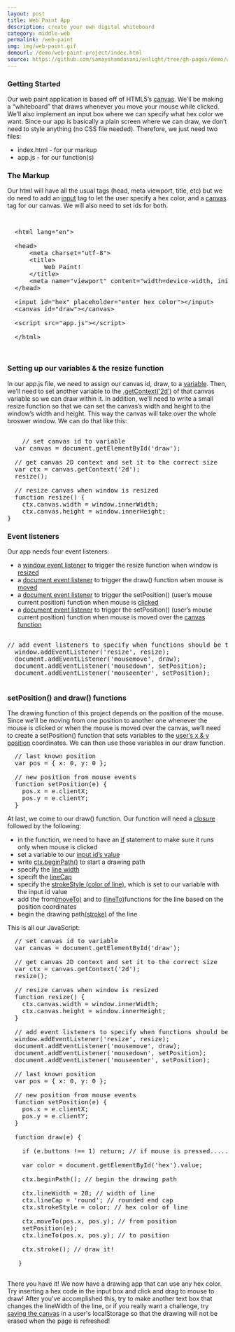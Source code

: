 ```yaml
---
layout: post
title: Web Paint App
description: create your own digital whiteboard
category: middle-web
permalink: /web-paint
img: img/web-paint.gif
demourl: /demo/web-paint-project/index.html
source: https://github.com/samayshamdasani/enlight/tree/gh-pages/demo/web-paint-project
---
```


### Getting Started

Our web paint application is based off of HTML5’s <a href="http://www.w3schools.com/html/html5_canvas.asp" class="underline">canvas</a>. We’ll be making a “whiteboard” that draws whenever you move your mouse while clicked. We’ll also implement an input box where we can specify what hex color we want. Since our app is basically a plain screen where we can draw, we don’t need to style anything (no CSS file needed). Therefore, we just need two files:

-   index.html - for our markup
-   app.js - for our function(s)

### The Markup

Our html will have all the usual tags (head, meta viewport, title, etc) but we do need to add an <a href="http://www.w3schools.com/tags/tag_input.asp" class="underline">input</a> tag to let the user specify a hex color, and a <a href="http://www.w3schools.com/html/html5_canvas.asp" class="underline">canvas</a> tag for our canvas. We will also need to set ids for both.

<pre class="prettyprint"><xmp>
  <html lang="en">

  <head>
      <meta charset="utf-8">
      <title>
          Web Paint!
      </title>
      <meta name="viewport" content="width=device-width, initial-scale=1">
  </head>

  <input id="hex" placeholder="enter hex color"></input>
  <canvas id="draw"></canvas>

  <script src="app.js"></script>

  </html>
 </xmp></pre>

### Setting up our variables & the resize function

In our app.js file, we need to assign our canvas id, draw, to a <a href="http://www.w3schools.com/jsref/met_document_getelementbyid.asp" class="underline">variable</a>. Then, we’ll need to set another variable to the <a href="https://developer.mozilla.org/en-US/docs/Web/API/HTMLCanvasElement/getContext" class="underline">.getContext(’2d’)</a> of that canvas variable so we can draw within it. In addition, we’ll need to write a small resize function so that we can set the canvas’s width and height to the window’s width and height. This way the canvas will take over the whole broswer window. We can do that like this:

<pre class="prettyprint">

    // set canvas id to variable
  var canvas = document.getElementById('draw');

  // get canvas 2D context and set it to the correct size
  var ctx = canvas.getContext('2d');
  resize(); 

  // resize canvas when window is resized
  function resize() {
    ctx.canvas.width = window.innerWidth;
    ctx.canvas.height = window.innerHeight;
}
</pre>


### Event listeners

Our app needs four event listeners:

-   a <a href="http://www.w3schools.com/jsref/met_document_addeventlistener.asp" class="underline">window event listener</a> to trigger the resize function when window is <a href="https://developer.mozilla.org/en-US/docs/Web/Events/resize" class="underline">resized</a>
-   a <a href="http://www.w3schools.com/jsref/met_document_addeventlistener.asp" class="underline">document event listener</a> to trigger the draw() function when mouse is <a href="https://developer.mozilla.org/en-US/docs/Web/Events/mousemove" class="underline">moved</a>
-   a <a href="http://www.w3schools.com/jsref/met_document_addeventlistener.asp" class="underline">document event listener</a> to trigger the setPosition() (user’s mouse current position) function when mouse is <a href="https://developer.mozilla.org/en-US/docs/Web/Events/mousedown" class="underline">clicked</a>
-   a <a href="http://www.w3schools.com/jsref/met_document_addeventlistener.asp" class="underline">document event listener</a> to trigger the setPosition() (user’s mouse current position) function when mouse is moved over the <a href="https://developer.mozilla.org/en-US/docs/Web/Events/mouseenter" class="underline">canvas function</a>

<pre class="prettyprint">

// add event listeners to specify when functions should be triggered
  window.addEventListener('resize', resize);
  document.addEventListener('mousemove', draw);
  document.addEventListener('mousedown', setPosition);
  document.addEventListener('mouseenter', setPosition);
 </pre>

### setPosition() and draw() functions

The drawing function of this project depends on the position of the mouse. Since we’ll be moving from one position to another one whenever the mouse is clicked or when the mouse is moved over the canvas, we’ll need to create a setPosition() function that sets variables to the <a href="http://www.w3schools.com/jsref/event_clientx.asp" class="underline">user’s x &amp; y position</a> coordinates. We can then use those variables in our draw function.

<pre class="prettyprint">
  // last known position
  var pos = { x: 0, y: 0 };

  // new position from mouse events
  function setPosition(e) {
    pos.x = e.clientX;
    pos.y = e.clientY;
  }
</pre>

At last, we come to our draw() function. Our function will need a <a href="https://developer.mozilla.org/en-US/docs/Web/JavaScript/Closures" class="underline">closure</a> followed by the following:

-   in the function, we need to have an <a href="http://www.w3schools.com/js/js_if_else.asp" class="underline">if</a> statement to make sure it runs only when mouse is clicked
-   set a variable to our <a href="http://www.w3schools.com/jsref/prop_text_value.asp" class="underline">input id’s value</a>
-   write <a href="http://www.w3schools.com/TAgs/canvas_beginpath.asp" class="underline">ctx.beginPath()</a> to start a drawing path
-   specify the <a href="http://www.w3schools.com/TAgs/canvas_linewidth.asp" class="underline">line width</a>
-   specift the <a href="http://www.w3schools.com/TAgs/canvas_linecap.asp" class="underline">lineCap</a>
-   specify the <a href="http://www.w3schools.com/TAgs/canvas_strokestyle.asp" class="underline">strokeStyle (color of line)</a>, which is set to our variable with the input id value
-   add the from<a href="http://www.w3schools.com/tags/canvas_moveto.asp" class="underline">(moveTo)</a> and to <a href="http://www.w3schools.com/tags/canvas_lineto.asp" class="underline">(lineTo)</a>functions for the line based on the position coordinates
-   begin the drawing path<a href="http://www.w3schools.com/tags/canvas_stroke.asp" class="underline">(stroke)</a> of the line

This is all our JavaScript: 

<pre class="prettyprint">
  // set canvas id to variable
  var canvas = document.getElementById('draw');

  // get canvas 2D context and set it to the correct size
  var ctx = canvas.getContext('2d');
  resize(); 

  // resize canvas when window is resized
  function resize() {
    ctx.canvas.width = window.innerWidth;
    ctx.canvas.height = window.innerHeight;
  }

  // add event listeners to specify when functions should be triggered
  window.addEventListener('resize', resize);
  document.addEventListener('mousemove', draw);
  document.addEventListener('mousedown', setPosition);
  document.addEventListener('mouseenter', setPosition);

  // last known position
  var pos = { x: 0, y: 0 };

  // new position from mouse events
  function setPosition(e) {
    pos.x = e.clientX;
    pos.y = e.clientY;
  }

  function draw(e) {
    
    if (e.buttons !== 1) return; // if mouse is pressed.....

    var color = document.getElementById('hex').value;

    ctx.beginPath(); // begin the drawing path

    ctx.lineWidth = 20; // width of line 
    ctx.lineCap = 'round'; // rounded end cap
    ctx.strokeStyle = color; // hex color of line

    ctx.moveTo(pos.x, pos.y); // from position
    setPosition(e);
    ctx.lineTo(pos.x, pos.y); // to position

    ctx.stroke(); // draw it!

   }
 </pre>

 There you have it! We now have a drawing app that can use any hex color. Try inserting a hex code in the input box and click and drag to mouse to draw! After you've accomplished this, try to make another text box that changes the lineWidth of the line, or if you really want a challenge, try <a href="http://stackoverflow.com/questions/20507534/how-to-save-and-load-html5-canvas-to-from-localstorage" class="underline">saving the canvas</a> in a user's localStorage so that the drawing will not be erased when the page is refreshed!




